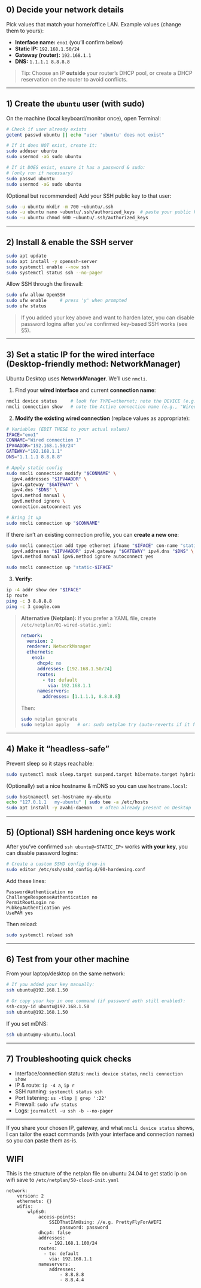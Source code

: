 
## 0) Decide your network details

Pick values that match your home/office LAN. Example values (change them to yours):

* **Interface name:** `eno1` (you’ll confirm below)
* **Static IP:** `192.168.1.50/24`
* **Gateway (router):** `192.168.1.1`
* **DNS:** `1.1.1.1 8.8.8.8`

> Tip: Choose an IP **outside** your router’s DHCP pool, or create a DHCP reservation on the router to avoid conflicts.

---

## 1) Create the `ubuntu` user (with sudo)

On the machine (local keyboard/monitor once), open Terminal:

```bash
# Check if user already exists
getent passwd ubuntu || echo "user 'ubuntu' does not exist"

# If it does NOT exist, create it:
sudo adduser ubuntu
sudo usermod -aG sudo ubuntu

# If it DOES exist, ensure it has a password & sudo:
# (only run if necessary)
sudo passwd ubuntu
sudo usermod -aG sudo ubuntu
```

(Optional but recommended) Add your SSH public key to that user:

```bash
sudo -u ubuntu mkdir -m 700 ~ubuntu/.ssh
sudo -u ubuntu nano ~ubuntu/.ssh/authorized_keys  # paste your public key
sudo -u ubuntu chmod 600 ~ubuntu/.ssh/authorized_keys
```

---

## 2) Install & enable the SSH server

```bash
sudo apt update
sudo apt install -y openssh-server
sudo systemctl enable --now ssh
sudo systemctl status ssh --no-pager
```

Allow SSH through the firewall:

```bash
sudo ufw allow OpenSSH
sudo ufw enable     # press 'y' when prompted
sudo ufw status
```

> If you added your key above and want to harden later, you can disable password logins after you’ve confirmed key-based SSH works (see §5).

---

## 3) Set a static IP for the wired interface (Desktop-friendly method: NetworkManager)

Ubuntu Desktop uses **NetworkManager**. We’ll use `nmcli`.

1. Find your **wired interface** and current **connection name**:

```bash
nmcli device status     # look for TYPE=ethernet; note the DEVICE (e.g., eno1)
nmcli connection show   # note the Active connection name (e.g., "Wired connection 1")
```

2. **Modify the existing wired connection** (replace values as appropriate):

```bash
# Variables (EDIT THESE to your actual values)
IFACE="eno1"
CONNAME="Wired connection 1"
IPV4ADDR="192.168.1.50/24"
GATEWAY="192.168.1.1"
DNS="1.1.1.1 8.8.8.8"

# Apply static config
sudo nmcli connection modify "$CONNAME" \
  ipv4.addresses "$IPV4ADDR" \
  ipv4.gateway "$GATEWAY" \
  ipv4.dns "$DNS" \
  ipv4.method manual \
  ipv6.method ignore \
  connection.autoconnect yes

# Bring it up
sudo nmcli connection up "$CONNAME"
```

If there isn’t an existing connection profile, you can **create a new one**:

```bash
sudo nmcli connection add type ethernet ifname "$IFACE" con-name "static-$IFACE" \
  ipv4.addresses "$IPV4ADDR" ipv4.gateway "$GATEWAY" ipv4.dns "$DNS" \
  ipv4.method manual ipv6.method ignore autoconnect yes

sudo nmcli connection up "static-$IFACE"
```

3. **Verify**:

```bash
ip -4 addr show dev "$IFACE"
ip route
ping -c 3 8.8.8.8
ping -c 3 google.com
```

> **Alternative (Netplan):** If you prefer a YAML file, create `/etc/netplan/01-wired-static.yaml`:
>
> ```yaml
> network:
>   version: 2
>   renderer: NetworkManager
>   ethernets:
>     eno1:
>       dhcp4: no
>       addresses: [192.168.1.50/24]
>       routes:
>         - to: default
>           via: 192.168.1.1
>       nameservers:
>         addresses: [1.1.1.1, 8.8.8.8]
> ```
>
> Then:
>
> ```bash
> sudo netplan generate
> sudo netplan apply   # or: sudo netplan try (auto-reverts if it fails)
> ```

---

## 4) Make it “headless-safe”

Prevent sleep so it stays reachable:

```bash
sudo systemctl mask sleep.target suspend.target hibernate.target hybrid-sleep.target
```

(Optionally) set a nice hostname & mDNS so you can use `hostname.local`:

```bash
sudo hostnamectl set-hostname my-ubuntu
echo "127.0.1.1   my-ubuntu" | sudo tee -a /etc/hosts
sudo apt install -y avahi-daemon   # often already present on Desktop
```

---

## 5) (Optional) SSH hardening once keys work

After you’ve confirmed `ssh ubuntu@<STATIC_IP>` works **with your key**, you can disable password logins:

```bash
# Create a custom SSHD config drop-in
sudo editor /etc/ssh/sshd_config.d/90-hardening.conf
```

Add these lines:

```
PasswordAuthentication no
ChallengeResponseAuthentication no
PermitRootLogin no
PubkeyAuthentication yes
UsePAM yes
```

Then reload:

```bash
sudo systemctl reload ssh
```

---

## 6) Test from your other machine

From your laptop/desktop on the same network:

```bash
# If you added your key manually:
ssh ubuntu@192.168.1.50

# Or copy your key in one command (if password auth still enabled):
ssh-copy-id ubuntu@192.168.1.50
ssh ubuntu@192.168.1.50
```

If you set mDNS:

```bash
ssh ubuntu@my-ubuntu.local
```

---

## 7) Troubleshooting quick checks

* Interface/connection status: `nmcli device status`, `nmcli connection show`
* IP & route: `ip -4 a`, `ip r`
* SSH running: `systemctl status ssh`
* Port listening: `ss -tlnp | grep ':22'`
* Firewall: `sudo ufw status`
* Logs: `journalctl -u ssh -b --no-pager`

---

If you share your chosen IP, gateway, and what `nmcli device status` shows, I can tailor the exact commands (with your interface and connection names) so you can paste them as-is.



## WIFI
This is the structure of the netplan file on ubuntu 24.04 to get static ip on wifi
save to `/etc/netplan/50-cloud-init.yaml`
```
network:
    version: 2
    ethernets: {}
    wifis:
        wlp6s0:
            access-points:
                SSIDThatIAmUsing: //e.g. PrettyFlyForAWIFI
                    password: password
            dhcp4: false
            addresses:
                - 192.168.1.100/24
            routes:
              - to: default
                via: 192.168.1.1
            nameservers:
                addresses:
                    - 8.8.8.8
                    - 8.8.4.4
```
